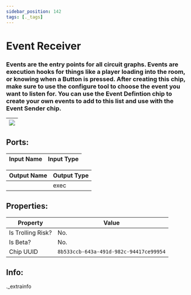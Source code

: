 ```yaml
---
sidebar_position: 142
tags: [._tags]
---
```


# Event Receiver


### Events are the entry points for all circuit graphs. Events are execution hooks for things like a player loading into the room, or knowing when a Button is pressed. After creating this chip, make sure to use the configure tool to choose the event you want to listen for. You can use the Event Defintion chip to create your own events to add to this list and use with the Event Sender chip.

| ![](https://images-ext-2.discordapp.net/external/MPmIaQzlEPmgGWlgi-WxBBXt0Bjv_zWPkg1y1f_sy3s/https/www.recroomcircuits.com/image/circuit/absolute-value?width=206&height=108) |
|-----|

## Ports:

| Input Name | Input Type |
|-----------|-----------|

| Output Name | Output Type |
|-----------|-----------|
|  | exec |

## Properties:

| Property  | Value |
|-------------------|-----------|
| Is Trolling Risk? | No. |
| Is Beta? | No. |
| Chip UUID | `8b533ccb-643a-491d-982c-94417ce99954` |

## Info:
._extrainfo